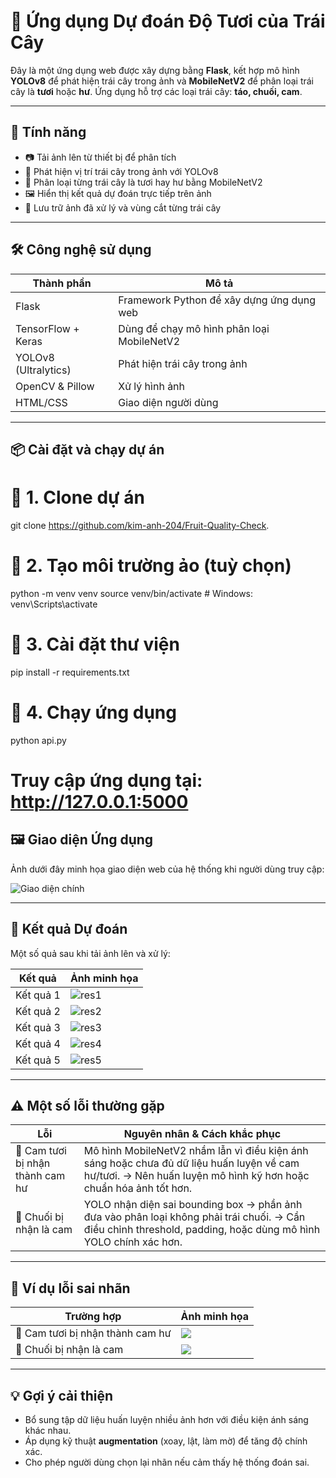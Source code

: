 # 🍎 Ứng dụng Dự đoán Độ Tươi của Trái Cây

Đây là một ứng dụng web được xây dựng bằng **Flask**, kết hợp mô hình **YOLOv8** để phát hiện trái cây trong ảnh và **MobileNetV2** để phân loại trái cây là **tươi** hoặc **hư**. Ứng dụng hỗ trợ các loại trái cây: **táo, chuối, cam**.

---

## 🚀 Tính năng

- 📷 Tải ảnh lên từ thiết bị để phân tích
- 🧠 Phát hiện vị trí trái cây trong ảnh với YOLOv8
- 🥭 Phân loại từng trái cây là tươi hay hư bằng MobileNetV2
- 🖼️ Hiển thị kết quả dự đoán trực tiếp trên ảnh
- 📁 Lưu trữ ảnh đã xử lý và vùng cắt từng trái cây

---

## 🛠 Công nghệ sử dụng

| Thành phần | Mô tả |
|-----------|-------|
| Flask | Framework Python để xây dựng ứng dụng web |
| TensorFlow + Keras | Dùng để chạy mô hình phân loại MobileNetV2 |
| YOLOv8 (Ultralytics) | Phát hiện trái cây trong ảnh |
| OpenCV & Pillow | Xử lý hình ảnh |
| HTML/CSS | Giao diện người dùng |

---

## 📦 Cài đặt và chạy dự án
# 🔢 1. Clone dự án
git clone https://github.com/kim-anh-204/Fruit-Quality-Check.

# 🔢 2. Tạo môi trường ảo (tuỳ chọn)
python -m venv venv
source venv/bin/activate  # Windows: venv\Scripts\activate

# 🔢 3. Cài đặt thư viện
pip install -r requirements.txt

# 🔢 4. Chạy ứng dụng
python api.py

# Truy cập ứng dụng tại: http://127.0.0.1:5000

## 🖼️ Giao diện Ứng dụng

Ảnh dưới đây minh họa giao diện web của hệ thống khi người dùng truy cập:

![Giao diện chính](static/giaodienweb.png)

---

## 🎯 Kết quả Dự đoán

Một số quả sau khi tải ảnh lên và xử lý:

| Kết quả | Ảnh minh họa |
|--------|---------------|
| Kết quả 1 | ![res1](static/res1) |
| Kết quả 2 | ![res2](static/res2) |
| Kết quả 3 | ![res3](static/res3) |
| Kết quả 4 | ![res4](static/res4) |
| Kết quả 5 | ![res5](static/res5) |

---

## ⚠️ Một số lỗi thường gặp

| Lỗi | Nguyên nhân & Cách khắc phục |
|-----|------------------------------|
| 🍊 Cam tươi bị nhận thành cam hư | Mô hình MobileNetV2 nhầm lẫn vì điều kiện ánh sáng hoặc chưa đủ dữ liệu huấn luyện về cam hư/tươi. → Nên huấn luyện mô hình kỹ hơn hoặc chuẩn hóa ảnh tốt hơn. |
| 🍌 Chuối bị nhận là cam | YOLO nhận diện sai bounding box → phần ảnh đưa vào phân loại không phải trái chuối. → Cần điều chỉnh threshold, padding, hoặc dùng mô hình YOLO chính xác hơn. |

---

## 📌 Ví dụ lỗi sai nhãn

| Trường hợp | Ảnh minh họa |
|------------|--------------|
|🍊 Cam tươi bị nhận thành cam hư | ![](static/example_wrong1.png) |
|🍌 Chuối bị nhận là cam | ![](static/example_wrong2.png) |

---

## 💡 Gợi ý cải thiện

- Bổ sung tập dữ liệu huấn luyện nhiều ảnh hơn với điều kiện ánh sáng khác nhau.
- Áp dụng kỹ thuật **augmentation** (xoay, lật, làm mờ) để tăng độ chính xác.
- Cho phép người dùng chọn lại nhãn nếu cảm thấy hệ thống đoán sai.





